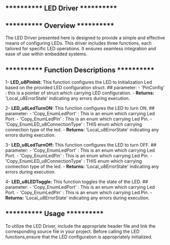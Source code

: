 ## **********  LED Driver  **********   

## **********  Overview  **********  
The LED Driver presented here is designed to provide a simple and effective means of configuring LEDs.
 This driver includes three functions, each tailored for specific LED operations. 
 It ensures seamless integration and ease of use within embedded systems.
 
## **********  Function Descriptions  **********  

1- **LED_u8PinInit:**
This function configures the LED to Initialization Led based on the provided LED configuration struct. 
	## parameter:
	- 'PinConfig' : this is a pointer of struct which carrying LED configuration.
	- **Returns:**  'Local_u8ErrorState'  indicating any errors during execution.

2- **LED_u8LedTurnON:**
This function configures the LED to turn ON.
	## parameter:
	- 'Copy_EnumLedPort' : This is an enum which carrying Led Port.
	- 'Copy_EnumLedPin'  : This is an enum which carrying Led Pin.
	- 'Copy_EnumLED_u8ConnectionType' : THIS enum which carrying connection type of the led.
	- **Returns:**  'Local_u8ErrorState'  indicating any errors during execution.

3- **LED_u8LedTurnOff:** 
This function configures the LED to turn OFF.
	## parameter:
	- 'Copy_EnumLedPort' : This is an enum which carrying Led Port.
	- 'Copy_EnumLedPin'  : This is an enum which carrying Led Pin.
	- 'Copy_EnumLED_u8ConnectionType' : THIS enum which carrying connection type of the led.
	- **Returns:**  'Local_u8ErrorState'  indicating any errors during execution.
 
4- **LED_u8LEDToggle:** 
This function toggles the state of the LED.
	## parameter:
	- 'Copy_EnumLedPort' : This is an enum which carrying Led Port.
	- 'Copy_EnumLedPin'  : This is an enum which carrying Led Pin.
	- **Returns:**  'Local_u8ErrorState'  indicating any errors during execution.
 
## **********  Usage ********** 
To utilize the LED Driver, include the appropriate header file 
and link the corresponding source file in your project.
Before calling the LED functions,ensure that the LED configuration is appropriately initialized.

